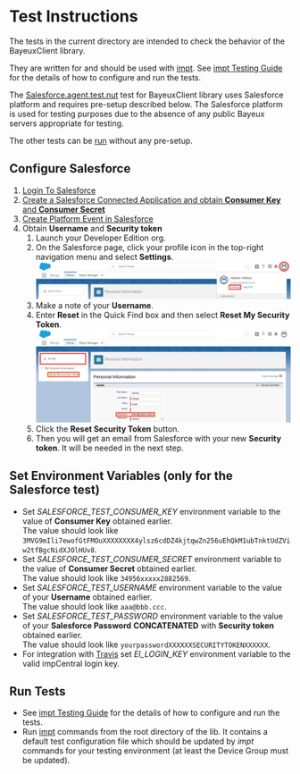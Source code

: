 # Test Instructions

The tests in the current directory are intended to check the behavior of the BayeuxClient library.

They are written for and should be used with [impt](https://github.com/electricimp/imp-central-impt). See [impt Testing Guide](https://github.com/electricimp/imp-central-impt/blob/master/TestingGuide.md) for the details of how to configure and run the tests.

The [Salesforce.agent.test.nut](./Salesforce.agent.test.nut) test for BayeuxClient library uses Salesforce platform and requires pre-setup described below. The Salesforce platform is used for testing purposes due to the absence of any public Bayeux servers appropriate for testing.

The other tests can be [run](#run-tests) without any pre-setup.

## Configure Salesforce

1. [Login To Salesforce](../examples/README.md#login-to-salesforce)
1. [Create a Salesforce Connected Application and obtain **Consumer Key** and **Consumer Secret**](../examples/README.md#create-a-salesforce-connected-application)
1. [Create Platform Event in Salesforce](../examples/README.md#create-platform-event-in-salesforce)
1. Obtain **Username** and **Security token**
    1. Launch your Developer Edition org.
    1. On the Salesforce page, click your profile icon in the top-right navigation menu and select **Settings**.
![Click your profile icon in the top-right navigation menu and select Settings](images/Settings.png "Click your profile icon in the top-right navigation menu and select Settings")
    1. Make a note of your **Username**.
    1. Enter **Reset** in the Quick Find box and then select **Reset My Security Token**.
![Type Reset in the Quick Find box and then select Reset My Security Token](images/ResetToken.png "Type Reset in the Quick Find box and then select Reset My Security Token")
    1. Click the **Reset Security Token** button.
    1. Then you will get an email from Salesforce with your new **Security token**. It will be needed in the next step.

## Set Environment Variables (only for the Salesforce test)

- Set *SALESFORCE_TEST_CONSUMER_KEY* environment variable to the value of **Consumer Key** obtained earlier.\
The value should look like `3MVG9mIli7ewofGtFMOuXXXXXXXX4ylsz6cdDZ4kjtqwZn256uEhQkM1ubTnktUdZViw2tfBgcNidXJOlHUv8`.
- Set *SALESFORCE_TEST_CONSUMER_SECRET* environment variable to the value of **Consumer Secret** obtained earlier.\
The value should look like `34956xxxxx2882569`.
- Set *SALESFORCE_TEST_USERNAME* environment variable to the value of your **Username** obtained earlier.\
The value should look like `aaa@bbb.ccc`.
- Set *SALESFORCE_TEST_PASSWORD* environment variable to the value of your **Salesforce Password** **CONCATENATED** with **Security token** obtained earlier.\
The value should look like `yourpasswordXXXXXXSECURITYTOKENXXXXXX`.
- For integration with [Travis](https://travis-ci.org) set *EI_LOGIN_KEY* environment variable to the valid impCentral login key.

## Run Tests

- See [impt Testing Guide](https://github.com/electricimp/imp-central-impt/blob/master/TestingGuide.md) for the details of how to configure and run the tests.
- Run [impt](https://github.com/electricimp/imp-central-impt) commands from the root directory of the lib. It contains a default test configuration file which should be updated by *impt* commands for your testing environment (at least the Device Group must be updated).
